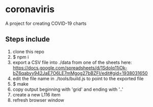 # coronaviris
A project for creating COVID-19 charts

## Steps include

1. clone this repo
2. $ npm i
3. export a CSV file into ./data from one of the sheets here: https://docs.google.com/spreadsheets/d/1SdoIq11jOk-bZ6qabyy942JaE7O6LE7mMgog27bBZFI/edit#gid=1938031650
4. edit the file name in ./tools/build.js to point to the exported file
5. $ make
6. copy output beginning with 'grid' and ending with '..'
7. create a new L116 item
8. refresh browser window
